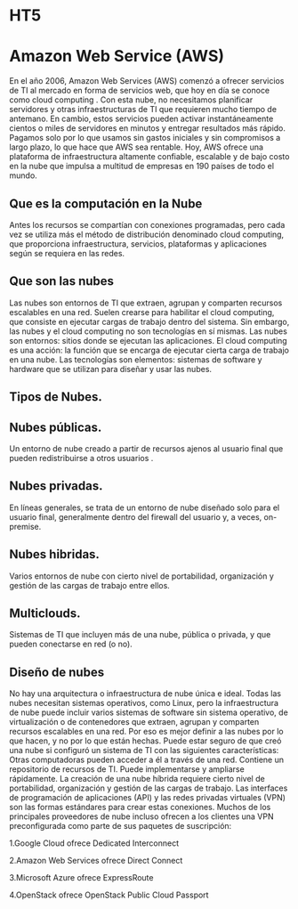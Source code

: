 # HT5


# Amazon Web Service (AWS)

En  el  año 2006, Amazon Web Services (AWS) comenzó a ofrecer servicios de TI al mercado en forma de servicios web, que hoy en día se conoce como cloud computing . Con esta nube, no necesitamos planificar servidores y otras infraestructuras de TI que requieren mucho tiempo de antemano. En cambio, estos servicios pueden activar instantáneamente cientos o miles de servidores en minutos y entregar resultados más rápido. Pagamos solo por lo que usamos sin gastos iniciales y sin compromisos a largo plazo, lo que hace que AWS sea rentable.
Hoy, AWS ofrece una plataforma de infraestructura altamente confiable, escalable y de bajo costo en la nube que impulsa a multitud de empresas en 190 países de todo el mundo.
## Que es la computación en la Nube
Antes los recursos se compartían con conexiones programadas, pero cada vez se utiliza más el método de distribución denominado cloud computing, que proporciona infraestructura, servicios, plataformas y aplicaciones según se requiera en las redes.
## Que son las nubes
Las nubes son entornos de TI que extraen, agrupan y comparten recursos escalables en una red. Suelen crearse para habilitar el cloud computing, que consiste en ejecutar cargas de trabajo dentro del sistema. Sin embargo, las nubes y el cloud computing no son tecnologías en sí mismas.
Las nubes son entornos: sitios donde se ejecutan las aplicaciones.
El cloud computing es una acción: la función que se encarga de ejecutar cierta carga de trabajo en una nube.
Las tecnologías son elementos: sistemas de software y hardware que se utilizan para diseñar y usar las nubes.
## Tipos de Nubes.
## Nubes públicas.
Un entorno de nube creado a partir de recursos ajenos al usuario final que pueden redistribuirse a otros usuarios .
## Nubes privadas.
En líneas generales, se trata de un entorno de nube diseñado solo para el usuario final, generalmente dentro del firewall del usuario y, a veces, on-premise.
## Nubes hibridas.
Varios entornos de nube con cierto nivel de portabilidad, organización y gestión de las cargas de trabajo entre ellos.
## Multiclouds.
Sistemas de TI que incluyen más de una nube, pública o privada, y que pueden conectarse en red (o no).
## Diseño de  nubes
No hay una arquitectura o infraestructura de nube única e ideal. Todas las nubes necesitan sistemas operativos, como Linux, pero la infraestructura de nube puede incluir varios sistemas de software sin sistema operativo, de virtualización o de contenedores que extraen, agrupan y comparten recursos escalables en una red. Por eso es mejor definir a las nubes por lo que hacen, y no por lo que están hechas. Puede estar seguro de que creó una nube si configuró un sistema de TI con las siguientes características:
Otras computadoras pueden acceder a él a través de una red.
Contiene un repositorio de recursos de TI.
Puede implementarse y ampliarse rápidamente.
La creación de una nube híbrida requiere cierto nivel de portabilidad, organización y gestión de las cargas de trabajo. Las interfaces de programación de aplicaciones (API) y las redes privadas virtuales (VPN) son las formas estándares para crear estas conexiones. Muchos de los principales proveedores de nube incluso ofrecen a los clientes una VPN preconfigurada como parte de sus paquetes de suscripción:

1.Google Cloud ofrece Dedicated Interconnect

2.Amazon Web Services ofrece Direct Connect

3.Microsoft Azure ofrece ExpressRoute

4.OpenStack ofrece OpenStack Public Cloud Passport

